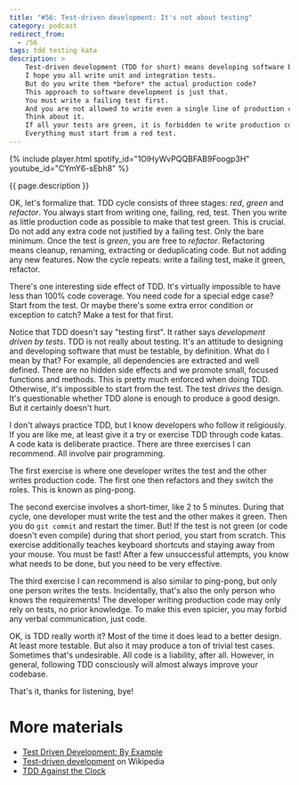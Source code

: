 ```yaml
---
title: "#56: Test-driven development: It's not about testing"
category: podcast
redirect_from:
  - /56
tags: tdd testing kata
description: >
    Test-driven development (TDD for short) means developing software by writing tests first.
    I hope you all write unit and integration tests.
    But do you write them *before* the actual production code?
    This approach to software development is just that.
    You must write a failing test first.
    And you are not allowed to write even a single line of production code without a failing test.
    Think about it.
    If all your tests are green, it is forbidden to write production code.
    Everything must start from a red test.
---
```


{% include player.html spotify_id="1OlHyWvPQQBFAB9Foogp3H" youtube_id="CYmY6-sEbh8" %}

{{ page.description }}

OK, let's formalize that.
TDD cycle consists of three stages: _red_, _green_ and _refactor_.
You always start from writing one, failing, red, test.
Then you write as little production code as possible to make that test green.
This is crucial.
Do not add any extra code not justified by a failing test.
Only the bare minimum.
Once the test is _green_, you are free to _refactor_.
Refactoring means cleanup, renaming, extracting or deduplicating code.
But not adding any new features.
Now the cycle repeats: write a failing test, make it green, refactor.

There's one interesting side effect of TDD.
It's virtually impossible to have less than 100% code coverage.
You need code for a special edge case?
Start from the test.
Or maybe there's some extra error condition or exception to catch?
Make a test for that first.

Notice that TDD doesn't say "testing first".
It rather says _development driven by tests_.
TDD is not really about testing.
It's an attitude to designing and developing software that must be testable, by definition.
What do I mean by that?
For example, all dependencies are extracted and well defined.
There are no hidden side effects and we promote small, focused functions and methods.
This is pretty much enforced when doing TDD.
Otherwise, it's impossible to start from the test.
The test _drives_ the design.
It's questionable whether TDD alone is enough to produce a good design.
But it certainly doesn't hurt.

I don't always practice TDD, but I know developers who follow it religiously.
If you are like me, at least give it a try or exercise TDD through code katas.
A code kata is deliberate practice.
There are three exercises I can recommend.
All involve pair programming.

The first exercise is where one developer writes the test and the other writes production code.
The first one then refactors and they switch the roles.
This is known as ping-pong.

The second exercise involves a short-timer, like 2 to 5 minutes.
During that cycle, one developer must write the test and the other makes it green.
Then you do `git commit` and restart the timer.
But!
If the test is not green (or code doesn't even compile) during that short period, you start from scratch.
This exercise additionally teaches keyboard shortcuts and staying away from your mouse.
You must be fast!
After a few unsuccessful attempts, you know what needs to be done, but you need to be very effective.

The third exercise I can recommend is also similar to ping-pong, but only one person writes the tests.
Incidentally, that's also the only person who knows the requirements!
The developer writing production code may only rely on tests, no prior knowledge.
To make this even spicier, you may forbid any verbal communication, just code.

OK, is TDD really worth it?
Most of the time it does lead to a better design.
At least more testable.
But also it may produce a ton of trivial test cases.
Sometimes that's undesirable.
All code is a liability, after all.
However, in general, following TDD consciously will almost always improve your codebase.

That's it, thanks for listening, bye!

# More materials

* [Test Driven Development: By Example](https://www.amazon.com/Test-Driven-Development-Kent-Beck/dp/0321146530)
* [Test-driven development](https://en.wikipedia.org/wiki/Test-driven_development) on Wikipedia
* [TDD Against the Clock](https://blog.activelylazy.co.uk/2015/02/19/tdd-against-the-clock/)
